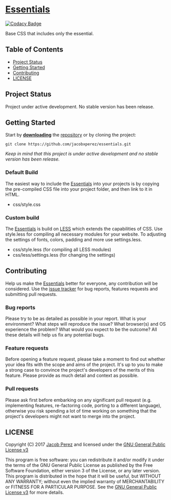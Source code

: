 # [Essentials](https://jacobxperez.github.io/essentials/)

[![Codacy Badge](https://api.codacy.com/project/badge/Grade/5a11194dbf3f4b99a99ef47b92211bd9)](https://www.codacy.com/app/jacobxperez/essentials?utm_source=github.com&utm_medium=referral&utm_content=jacobxperez/essentials&utm_campaign=badger)

Base CSS that includes only the essential.

## Table of Contents

* [Project Status](#project-status)
* [Getting Started](#getting-started)
* [Contributing](#contributing)
* [LICENSE](#license)

## Project Status

Project under active development. No stable version has been release.

## Getting Started

Start by **[downloading](https://github.com/jacobxperez/essentials/archive/master.zip)** the [repository](https://github.com/jacobxperez/essentials) or by cloning the project:

	git clone https://github.com/jacobxperez/essentials.git

*Keep in mind that this project is under active development and no stable version has been release.*

### Default Build

The easiest way to include the [Essentials](https://jacobxperez.github.io/essentials/) into your projects is by copying the pre-compiled CSS file into your project folder, and then link to it in HTML.

* css/style.css

### Custom build

The [Essentials](https://jacobxperez.github.io/essentials/) is build on [LESS](http://lesscss.org/) which extends the capabilities of CSS. Use style.less for compiling all necessary modules for your website. To adjusting the settings of fonts, colors, padding and more use settings.less.

* css/style.less (for compiling all LESS modules)
* css/less/settings.less (for changing the settings)

## Contributing

Help us make the [Essentials](https://jacobxperez.github.io/essentials/) better for everyone, any contribution will be considered. Use the [issue tracker](https://github.com/jacobxperez/essentials/issues) for bug reports, features requests and submitting pull requests.

### Bug reports

Please try to be as detailed as possible in your report. What is your environment? What steps will reproduce the issue? What browser(s) and OS experience the problem? What would you expect to be the outcome? All these details will help us fix any potential bugs.

### Feature requests

Before opening a feature request, please take a moment to find out whether your idea fits with the scope and aims of the project. It's up to you to make a strong case to convince the project's developers of the merits of this feature. Please provide as much detail and context as possible.

### Pull requests

Please ask first before embarking on any significant pull request (e.g. implementing features, re-factoring code, porting to a different language), otherwise you risk spending a lot of time working on something that the project's developers might not want to merge into the project.

## LICENSE

Copyright (C) 2017 [Jacob Perez](https://github.com/jacobxperez) and licensed under the [GNU General Public License v3](https://www.gnu.org/licenses/gpl-3.0.html)

This program is free software: you can redistribute it and/or modify
it under the terms of the GNU General Public License as published by
the Free Software Foundation, either version 3 of the License, or
any later version. This program is distributed in the hope that it will be useful,
but WITHOUT ANY WARRANTY; without even the implied warranty of
MERCHANTABILITY or FITNESS FOR A PARTICULAR PURPOSE. See the
[GNU General Public License v3](https://www.gnu.org/licenses/gpl-3.0.html) for more details.